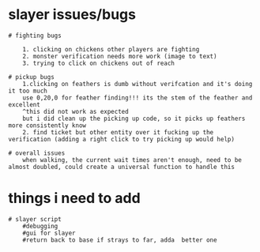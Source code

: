# slayer issues/bugs

    # fighting bugs

        1. clicking on chickens other players are fighting
        2. monster verification needs more work (image to text)
        3. trying to click on chickens out of reach 

    # pickup bugs
        1.clicking on feathers is dumb without verifcation and it's doing it too much
        use 0,20,0 for feather finding!!! its the stem of the feather and excellent 
        ^this did not work as expected
        but i did clean up the picking up code, so it picks up feathers more consistently know
        2. find ticket but other entity over it fucking up the verification (adding a right click to try picking up would help)

    # overall issues
        when walking, the current wait times aren't enough, need to be almost doubled, could create a universal function to handle this

# things i need to add 
    # slayer script
        #debugging 
        #gui for slayer
        #return back to base if strays to far, adda  better one
